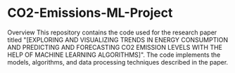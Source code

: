 # CO2-Emissions-ML-Project
Overview
This repository contains the code used for the research paper titled "[EXPLORING AND VISUALIZING TRENDS IN ENERGY CONSUMPTION AND PREDICTING AND FORECASTING CO2 EMISSION LEVELS WITH THE HELP OF MACHINE LEARNING ALGORITHMS]". The code implements the models, algorithms, and data processing techniques described in the paper.

